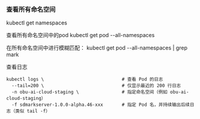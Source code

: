 ### 查看所有命名空间
kubectl  get namespaces

查看所有命名空间中的pod
kubectl get pod --all-namespaces

在所有命名空间中进行模糊匹配：
kubectl get pod --all-namespaces | grep mark

查看日志
```k8s
kubectl logs \                             # 查看 Pod 的日志
  --tail=200 \                             # 仅显示最近的 200 行日志
  -n obu-ai-cloud-staging \                # 指定命名空间（例如 obu-ai-cloud-staging）
  -f sdmarkserver-1.0.0-alpha.46-xxx       # 指定 Pod 名，并持续输出后续日志（类似 tail -f）
```

